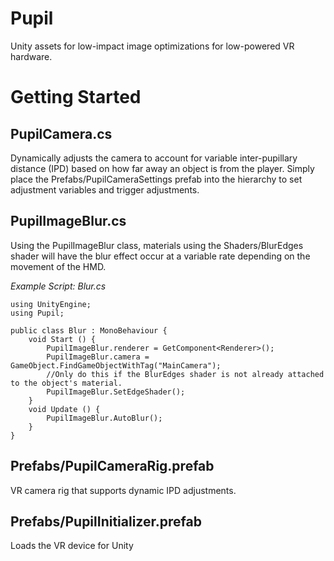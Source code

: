 # Pupil 
Unity assets for low-impact image optimizations for low-powered VR hardware. 

# Getting Started
## PupilCamera.cs
Dynamically adjusts the camera to account for variable inter-pupillary distance (IPD) based on how far away an object is from the player.
Simply place the Prefabs/PupilCameraSettings prefab into the hierarchy to set adjustment variables and trigger adjustments.


## PupilImageBlur.cs
Using the PupilImageBlur class, materials using the Shaders/BlurEdges shader will have the blur effect occur at a variable rate depending on the movement of the HMD.

*Example Script: Blur.cs*
```
using UnityEngine;
using Pupil;

public class Blur : MonoBehaviour {
	void Start () {
		PupilImageBlur.renderer = GetComponent<Renderer>();
		PupilImageBlur.camera = GameObject.FindGameObjectWithTag("MainCamera");
		//Only do this if the BlurEdges shader is not already attached to the object's material.
		PupilImageBlur.SetEdgeShader(); 
	}
	void Update () {
		PupilImageBlur.AutoBlur();
	}
}
```

## Prefabs/PupilCameraRig.prefab
VR camera rig that supports dynamic IPD adjustments.  

## Prefabs/PupilInitializer.prefab
Loads the VR device for Unity
